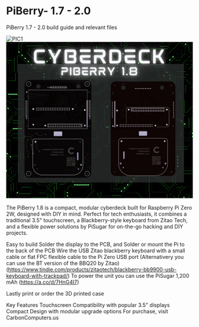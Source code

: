 # PiBerry- 1.7 - 2.0
PiBerry 1.7 - 2.0 build guide and relevant files

![PIC1]([https://github.com/user-attachments/assets/5038ae93-bd02-41cb-a2df-9c7afeaa57e3](https://github.com/CarbonComputers/PiBerry-2.0/blob/main/Images/PiBerry%20v1.8%20p2.png))
![PIC2](https://github.com/CarbonComputers/PiBerry-2.0/blob/main/Images/PiBerry%20v1.8.png)  

The PiBerry 1.8 is a compact, modular cyberdeck built for Raspberry Pi Zero 2W, designed with DIY in mind. Perfect for tech enthusiasts, it combines a traditional 3.5" touchscreen, a Blackberry-style keyboard from Zitao Tech, and a flexible power solutions by PiSugar for on-the-go hacking and DIY projects.

Easy to build
Solder the display to the PCB, and Solder or mount the Pi to the back of the PCB
Wire the USB Zitao blackberry keyboard with a small cable or flat FPC flexible cable to the Pi Zero USB port (Alternativery you can use the BT version of the BBQ20 by Zitao) (https://www.tindie.com/products/zitaotech/blackberry-bb9900-usb-keyboard-with-trackpad/)
To power the unit you can use the PiSugar 1,200 mAh (https://a.co/d/7HnG4I7)

Lastly print or order the 3D printed case

Key Features
Touchscreen Compatibility with popular 3.5" displays
Compact Design with modular upgrade options
For purchase, visit CarbonComputers.us
